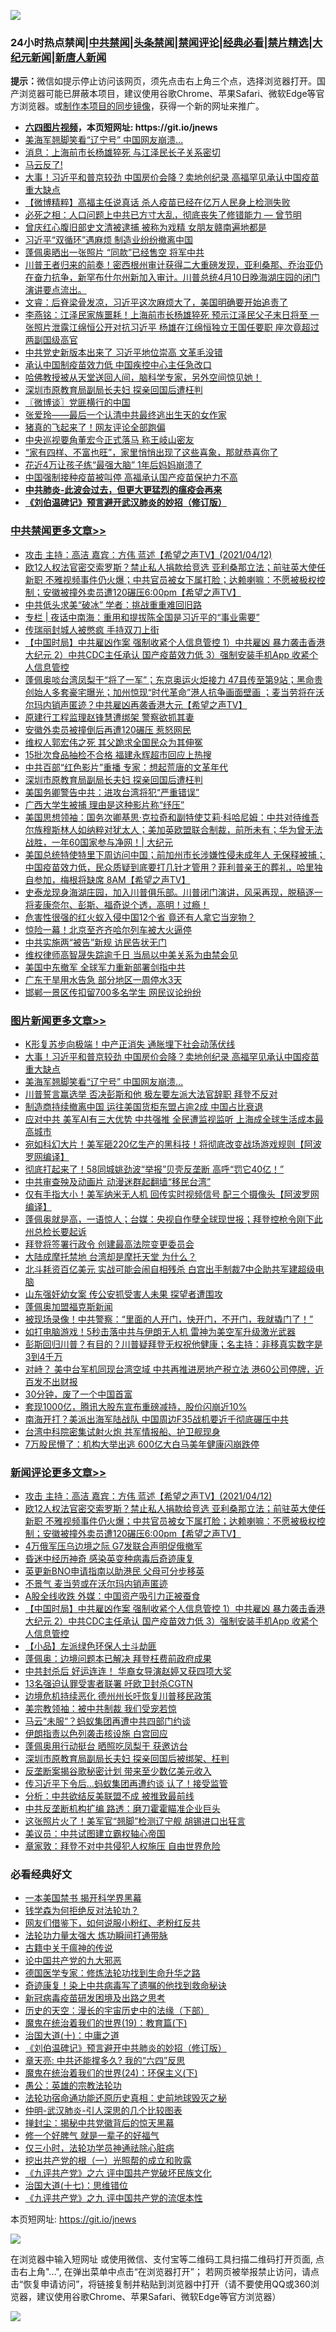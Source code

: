 ![](https://raw.githubusercontent.com/fqnews/bnews/master/64photo/fqnews-qr.jpg)

<div id="tt">
<h3>24小时热点禁闻|<a href="#%E4%B8%AD%E5%85%B1%E7%A6%81%E9%97%BB%E6%9B%B4%E5%A4%9A%E6%96%87%E7%AB%A0">中共禁闻</a>|<a href="#%E5%9B%BE%E7%89%87%E6%96%B0%E9%97%BB%E6%9B%B4%E5%A4%9A%E6%96%87%E7%AB%A0">头条禁闻</a>|<a href="#%E6%96%B0%E9%97%BB%E8%AF%84%E8%AE%BA%E6%9B%B4%E5%A4%9A%E6%96%87%E7%AB%A0">禁闻评论|<a href="#%E5%BF%85%E7%9C%8B%E7%BB%8F%E5%85%B8%E5%A5%BD%E6%96%87">经典必看|<a href="/video.md#%E7%A6%81%E7%89%87%E7%B2%BE%E9%80%89">禁片精选</a>|<a href="https://github.com/fqnews/djy/blob/master/gb/nf1351518.md#1">大纪元新闻</a>|<a href="https://github.com/fqnews/ntdtv/blob/master/gb/prog204.md#1">新唐人新闻</a></h3>
<div><b>提示：</b>微信如提示停止访问该网页，须先点击右上角三个点，选择浏览器打开。国产浏览器可能已屏蔽本项目，建议使用谷歌Chrome、苹果Safari、微软Edge等官方浏览器。或<a href="https://github.com/fqnews/bnews/blob/master/%E5%88%B6%E4%BD%9Cgit%E7%A6%81%E9%97%BB%E9%95%9C%E5%83%8F.md">制作本项目的同步镜像</a>，获得一个新的网址来推广。</div>
<ul>
<li><b><a href="http://d1.bdrive.tk/64.mp4" target="_blank">六四图片视频</a>，本页短网址: https://git.io/jnews</b></li>
<li><a href="/topimagenews/20210412/1524357.md">美海军翘脚笑看“辽宁号” 中国网友崩溃…</a></li>
<li><a href="/cbnews/20210412/1524655.md">消息：上海前市长杨雄猝死 与江泽民长子关系密切</a></li>
<li><a href="/comments/20210412/1524539.md">马云反了!</a></li>
<li><a href="/topimagenews/20210412/1524731.md">大事！习近平和普京较劲 中国房价会降？卖地创纪录 高福罕见承认中国疫苗重大缺点</a></li>
<li><a href="/comments/20210412/1524395.md">【微博精粹】高福主任说真话 杀人疫苗已经在亿万人民身上检测失败</a></li>
<li><a href="/comments/20210412/1524620.md">必死之相：人口问题上中共已方寸大乱，彻底丧失了修错能力 — 曾节明</a></li>
<li><a href="/cbnews/20210412/1524649.md">曾庆红心腹旧部史文清被逮捕 被称为戏精 女朋友赣南遍地都是</a></li>
<li><a href="/cnnews/20210412/1524650.md">习近平“双循环”遇麻烦 制造业纷纷撤离中国</a></li>
<li><a href="/cnnews/20210412/1524660.md">蓬佩奥晒出一张照片 “同款”已经售空 将军中共</a></li>
<li><a href="/comments/20210412/1524570.md">川普王者归来的前奏！密西根州审计获得二大重磅发现，亚利桑那、乔治亚仍在奋力抗争，新罕布什尔州新加入审计。川普总统4月10日晚海湖庄园的闭门演讲要点流出。</a></li>
<li><a href="/bannedvideo/20210412/1524631.md">文睿：后脊梁骨发凉，习近平这次麻烦大了，美国明确要开始追责了</a></li>
<li><a href="/comments/20210412/1524701.md">李燕铭：江泽民家族噩耗！上海前市长杨雄猝死 预示江泽民父子末日将至 一张照片泄露江绵恒公开对抗习近平 杨雄在江绵恒独立王国任要职 座次竟超过两副国级高官</a></li>
<li><a href="/headline/20210412/1524629.md">中共党史新版本出来了 习近平地位崇高 文革毛没错</a></li>
<li><a href="/cnnews/20210412/1524456.md">承认中国制疫苗效力低 中国疾控中心主任急改口</a></li>
<li><a href="/comments/20210412/1524664.md">哈佛教授被从天堂送回人间，脑科学专家，另外空间惊见她！</a></li>
<li><a href="/cbnews/20210412/1524849.md">深圳市原教育局副局长夫妇 探亲回国后遭枉判</a></li>
<li><a href="/ssgc/20210412/1524337.md">〖微博谈〗党匪横行的中国</a></li>
<li><a href="/cnnews/20210412/1524455.md">张爱玲——最后一个认清中共最终逃出生天的女作家</a></li>
<li><a href="/funmedia/20210412/1524705.md">猪真的飞起来了！网友评论全部跑偏</a></li>
<li><a href="/headline/20210413/1524918.md">中央巡视要角董宏今正式落马 称王岐山密友</a></li>
<li><a href="/funmedia/20210412/1524347.md">“家有四样、不富也旺”，家里悄悄出现了这些喜象，那就恭喜你了</a></li>
<li><a href="/lifebaike/20210412/1524692.md">花近4万让孩子练“最强大脑” 1年后妈妈崩溃了</a></li>
<li><a href="/ssgc/20210412/1524681.md">中国强制接种疫苗被叫停 高福承认国产疫苗保护力不高</a></li>
<li><b><a href="/comments/20200211/1275071.md" target="_blank">中共肺炎-此波会过去，但更大更猛烈的瘟疫会再来</a></b></li>
<li><b><a href="/comments/20200207/1272816.md" target="_blank">《刘伯温碑记》预言避开武汉肺炎的妙招（修订版）</a></b></li>
</ul>
</div>

<div class="catlist">
<h3><a href="/cbnews/" target="_blank">中共禁闻</a><span><a href="/cbnews/" target="_blank" rel="nofollow">更多文章>></a></span></h3>
<ul>
<li><a href="/comments/20210413/1525094.md" target="_blank">攻击  主持：高洁  嘉宾：方伟  蓝述【希望之声TV】(2021/04/12)</a></li>
<li><a href="/comments/20210413/1525093.md" target="_blank">欧12人权法官密交索罗斯？禁止私人捐款给竞选 亚利桑那立法；前驻英大使任新职 不雅视频事件仍火爆；中共官员被女下属打脸；达赖喇嘛：不愿被极权控制；安徽被撞外卖员遭120碾压6:00pm【希望之声TV】</a></li>
<li><a href="/cbnews/20210413/1525015.md" target="_blank">中共低头求美“破冰” 学者：挑战重重难回旧路</a></li>
<li><a href="/cbnews/20210413/1525011.md" target="_blank">专栏 | 夜话中南海：重用和提拔陈全国是习近平的“事业需要”</a></li>
<li><a href="/cbnews/20210413/1524994.md" target="_blank">传瑞丽封城人被憋疯 手持双刀上街</a></li>
<li><a href="/comments/20210413/1524983.md" target="_blank">【中国时局】中共雇凶作案 强制收紧个人信息管控 1）中共雇凶 暴力袭击香港大纪元 2）中共CDC主任承认 国产疫苗效力低 3）强制安装手机App 收紧个人信息管控</a></li>
<li><a href="/comments/20210413/1524923.md" target="_blank">蓬佩奥啖台湾凤梨干“将了一军”；东京奥运火炬接力 47县传至第9站；黑命贵创始人多套豪宅曝光；加州惊现“时代革命”港人抗争画面壁画 ；麦当劳将在沃尔玛内销声匿迹？中共雇凶再袭香港大元【希望之声TV】</a></li>
<li><a href="/cbnews/20210412/1524897.md" target="_blank">原建行工程监理赵锋慧遭绑架 警察欲抓其妻</a></li>
<li><a href="/cbnews/20210412/1524896.md" target="_blank">安徽外卖员被撞倒后再遭120碾压 惹怒网民</a></li>
<li><a href="/cbnews/20210412/1524895.md" target="_blank">维权人郭宏伟之死 其父跪求全国民众为其伸冤</a></li>
<li><a href="/cbnews/20210412/1524852.md" target="_blank">15批次食品抽检不合格 福建永辉超市回应上热搜</a></li>
<li><a href="/cbnews/20210412/1524850.md" target="_blank">中共百部“红色影片”重播 专家：想起荒唐的文革年代</a></li>
<li><a href="/cbnews/20210412/1524849.md" target="_blank">深圳市原教育局副局长夫妇 探亲回国后遭枉判</a></li>
<li><a href="/cbnews/20210412/1524803.md" target="_blank">美国务卿警告中共：进攻台湾将犯“严重错误”</a></li>
<li><a href="/cbnews/20210412/1524802.md" target="_blank">广西大学生被捕 理由是这种影片称“纾压”</a></li>
<li><a href="/cbnews/20210412/1524783.md" target="_blank">美国思想领袖：国务次卿基思‧克拉奇和副特使艾莉‧科哈尼姆：中共对待维吾尔族穆斯林人如纳粹对犹太人；美加英欧盟联合制裁，前所未有；华为曾无法战胜，一年60国家参与净网！| 大纪元</a></li>
<li><a href="/comments/20210412/1524743.md" target="_blank">美国总统特使特里下周访问中国；前加州市长涉嫌性侵未成年人 无保释被捕；中国疫苗效力低，民众质疑到底要打几针才管用？菲利普亲王的葬礼，哈里独自参加，梅根将缺席 8AM【希望之声TV】</a></li>
<li><a href="/comments/20210412/1524742.md" target="_blank">史泰龙现身海湖庄园，加入川普俱乐部。川普闭门演讲，风采再现，脱稿逐一将麦康奈尔、彭斯、福奇说个透，高明！过瘾！</a></li>
<li><a href="/cbnews/20210412/1524733.md" target="_blank">危害性很强的红火蚁入侵中国12个省 竟还有人拿它当宠物？</a></li>
<li><a href="/cbnews/20210412/1524732.md" target="_blank">惊险一幕！北京至齐齐哈尔列车被大火逼停</a></li>
<li><a href="/cbnews/20210412/1524688.md" target="_blank">中共实施两“被告”新规 访民告状无门</a></li>
<li><a href="/cbnews/20210412/1524687.md" target="_blank">维权律师高智晟失踪逾千日 当局以中美关系为由禁会见</a></li>
<li><a href="/cbnews/20210412/1524674.md" target="_blank">美国中东撤军 全球军力重新部署剑指中共</a></li>
<li><a href="/cbnews/20210412/1524673.md" target="_blank">广东干旱用水告急 部分地区一周停水3天</a></li>
<li><a href="/cbnews/20210412/1524672.md" target="_blank">邯郸一景区传扣留700多名学生 网民议论纷纷</a></li>

</ul>
</div>
<div class="catlist">
<h3><a href="/topimagenews/" target="_blank">图片新闻</a><span><a href="/topimagenews/" target="_blank" rel="nofollow">更多文章>></a></span></h3>
<ul>
<li><a href="/topimagenews/20210413/1524952.md" target="_blank">K形复苏步向极端！中产正消失 通胀埋下社会动荡伏线</a></li>
<li><a href="/topimagenews/20210412/1524731.md" target="_blank">大事！习近平和普京较劲 中国房价会降？卖地创纪录 高福罕见承认中国疫苗重大缺点</a></li>
<li><a href="/topimagenews/20210412/1524357.md" target="_blank">美海军翘脚笑看“辽宁号” 中国网友崩溃…</a></li>
<li><a href="/topimagenews/20210412/1524286.md" target="_blank">川普誓言赢选举 否决彭斯和他 极左要左派大法官辞职 拜登不反对</a></li>
<li><a href="/topimagenews/20210412/1524221.md" target="_blank">制造商持续撤离中国 运往美国货柜东盟占逾2成 中国占比衰退</a></li>
<li><a href="/topimagenews/20210411/1523985.md" target="_blank">应对中共 美军AI有三大优势 中共强推 全民遭监视监听 上海成全球生活成本最高城市</a></li>
<li><a href="/topimagenews/20210411/1523973.md" target="_blank">宛如科幻大片！美军砸220亿生产的黑科技！将彻底改变战场游戏规则【阿波罗网编译】</a></li>
<li><a href="/topimagenews/20210411/1523871.md" target="_blank">彻底打起来了！58同城姚劲波“举报”贝壳反垄断 高呼“罚它40亿！”</a></li>
<li><a href="/topimagenews/20210411/1523675.md" target="_blank">中共审查殃及动画片 动漫迷群起翻墙“移民台湾”</a></li>
<li><a href="/topimagenews/20210410/1523449.md" target="_blank">仅有手指大小！美军纳米无人机 回传实时视频信号 配三个摄像头【阿波罗网编译】</a></li>
<li><a href="/topimagenews/20210410/1523285.md" target="_blank">蓬佩奥就是高，一语惊人；台媒：央视自作孽全球现世报；拜登控枪令刚下此州总检长要起诉</a></li>
<li><a href="/topimagenews/20210410/1523232.md" target="_blank">拜登将签署行政令 创建最高法院变更委员会</a></li>
<li><a href="/topimagenews/20210410/1523144.md" target="_blank">大陆成摩托禁地 台湾却是摩托天堂 为什么？</a></li>
<li><a href="/topimagenews/20210409/1522863.md" target="_blank">北斗耗资百亿美元 实战可能会闹自相残杀 白宫出手制裁7中企助共军建超级电脑</a></li>
<li><a href="/topimagenews/20210409/1522664.md" target="_blank">山东强奸幼女案 传公安抓受害人未果 探望者遭围攻</a></li>
<li><a href="/topimagenews/20210409/1522663.md" target="_blank">蓬佩奥加盟福克斯新闻</a></li>
<li><a href="/topimagenews/20210409/1522616.md" target="_blank">被现场录像！中共警察：“里面的人开门，快开门，不开门，我就撬门了！”</a></li>
<li><a href="/topimagenews/20210409/1522615.md" target="_blank">如打电脑游戏！5秒击落中共与伊朗无人机 雷神为美空军升级激光武器</a></li>
<li><a href="/topimagenews/20210409/1522516.md" target="_blank">彭斯回归川普？有目的？川普疑拜登无权祝他健康；名主持：非移真实数字是3到4千万</a></li>
<li><a href="/topimagenews/20210408/1522204.md" target="_blank">对峙？ 美中台军机同现台湾空域 中共再推进房地产税立法 港60公司停牌，近百发不出财报</a></li>
<li><a href="/topimagenews/20210408/1521979.md" target="_blank">30分钟，废了一个中国首富</a></li>
<li><a href="/topimagenews/20210408/1521961.md" target="_blank">套现1000亿，腾讯大股东宣布重磅减持，股价闪崩近10%</a></li>
<li><a href="/topimagenews/20210407/1521468.md" target="_blank">南海开打？美派出海军陆战队 中国周边F35战机要近千彻底碾压中共</a></li>
<li><a href="/topimagenews/20210407/1521344.md" target="_blank">台湾中科院密集试射火炮 共军情报船、护卫舰现身</a></li>
<li><a href="/topimagenews/20210407/1521268.md" target="_blank">7万股民懵了：机构大举出逃 600亿大白马美年健康闪崩跌停</a></li>

</ul>
</div>
<div class="catlist">
<h3><a href="/comments/" target="_blank">新闻评论</a><span><a href="/comments/" target="_blank" rel="nofollow">更多文章>></a></span></h3>
<ul>
<li><a href="/comments/20210413/1525094.md" target="_blank">攻击  主持：高洁  嘉宾：方伟  蓝述【希望之声TV】(2021/04/12)</a></li>
<li><a href="/comments/20210413/1525093.md" target="_blank">欧12人权法官密交索罗斯？禁止私人捐款给竞选 亚利桑那立法；前驻英大使任新职 不雅视频事件仍火爆；中共官员被女下属打脸；达赖喇嘛：不愿被极权控制；安徽被撞外卖员遭120碾压6:00pm【希望之声TV】</a></li>
<li><a href="/comments/20210413/1525076.md" target="_blank">4万俄军压乌边境之际 G7发联合声明促俄撤军</a></li>
<li><a href="/comments/20210413/1525025.md" target="_blank">昏迷中经历神奇 感染英变种病毒后奇迹康复</a></li>
<li><a href="/comments/20210413/1525024.md" target="_blank">英更新BNO申请指南以助港民 父母可分步移英</a></li>
<li><a href="/comments/20210413/1525005.md" target="_blank">不景气 麦当劳或在沃尔玛内销声匿迹</a></li>
<li><a href="/comments/20210413/1524987.md" target="_blank">A股全线收跌 外媒：中国资产吸引力正被蚕食</a></li>
<li><a href="/comments/20210413/1524983.md" target="_blank">【中国时局】中共雇凶作案 强制收紧个人信息管控 1）中共雇凶 暴力袭击香港大纪元 2）中共CDC主任承认 国产疫苗效力低 3）强制安装手机App 收紧个人信息管控</a></li>
<li><a href="/comments/20210413/1524981.md" target="_blank">【小品】左派绿色环保人士斗劫匪</a></li>
<li><a href="/comments/20210413/1524978.md" target="_blank">蓬佩奥：边境问题本已解决 拜登枉费前政府成果</a></li>
<li><a href="/comments/20210413/1524971.md" target="_blank">中共封杀后 好运连连！ 华裔女导演赵婷又获四项大奖</a></li>
<li><a href="/comments/20210413/1524970.md" target="_blank">13名强迫认罪受害者联署 吁欧卫封杀CGTN</a></li>
<li><a href="/comments/20210413/1524969.md" target="_blank">边境危机持续恶化 德州州长吁恢复川普移民政策</a></li>
<li><a href="/comments/20210413/1524966.md" target="_blank">美宗教领袖：被中共制裁 我们受宠若惊</a></li>
<li><a href="/comments/20210413/1524965.md" target="_blank">马云“未服“？蚂蚁集团再遭中共四部门约谈</a></li>
<li><a href="/comments/20210413/1524957.md" target="_blank">伊朗指责以色列袭击核设施 白宫回应</a></li>
<li><a href="/comments/20210413/1524951.md" target="_blank">蓬佩奥用行动挺台 晒照吃凤梨干 获邀访台</a></li>
<li><a href="/comments/20210413/1524950.md" target="_blank">深圳市原教育局副局长夫妇 探亲回国后被绑架、枉判</a></li>
<li><a href="/comments/20210413/1524949.md" target="_blank">反垄断案揭谷歌秘密计划 带来至少数亿美元收入</a></li>
<li><a href="/comments/20210413/1524948.md" target="_blank">传习近平下令后…蚂蚁集团再遭约谈 认了！接受监管</a></li>
<li><a href="/comments/20210413/1524943.md" target="_blank">分析：中共欲结反美联盟不成 被推致最前线</a></li>
<li><a href="/comments/20210413/1524942.md" target="_blank">中共反垄断机构扩编 路透：磨刀霍霍瞄准企业巨头</a></li>
<li><a href="/comments/20210413/1524933.md" target="_blank">这张照片火了！美军官“翘脚”检测辽宁舰 胡锡进口出狂言</a></li>
<li><a href="/comments/20210413/1524931.md" target="_blank">美议员：中共试图建立霸权轴心帝国</a></li>
<li><a href="/comments/20210413/1524930.md" target="_blank">章家敦：拜登不对中共侵犯人权施压 自由世界危险</a></li>

</ul>
</div>

<div class="catlist">
<h3>必看经典好文</h3>
<ul>
<li><a href="/lifebaike/20210222/1491794.md" target="_blank">一本美国禁书 揭开科学界黑幕</a></li>
<li><a href="/comments/20210123/1473430.md" target="_blank">钱学森为何拒绝反对法轮功？</a></li>
<li><a href="/comments/20200712/1359630.md" target="_blank">网友们借鉴下，如何说服小粉红、老粉红反共</a></li>
<li><a href="/cbnews/20200816/1381005.md" target="_blank">法轮功力量太强大 炼功瞬间打通带脉</a></li>
<li><a href="/ccpdope/20200531/1337409.md" target="_blank">古籍中关于瘟神的传说</a></li>
<li><a href="/comments/20200717/1361899.md" target="_blank">论中国共产党的九大邪恶</a></li>
<li><a href="/comments/20200607/783186.md" target="_blank">德国医学专家：修炼法轮功找到生命升华之路</a></li>
<li><a href="/topimagenews/20210131/1478453.md" target="_blank">奇迹康复！染上中共病毒写了遗嘱的他找到救命秘诀</a></li>
<li><a href="/comments/20200917/1029129.md" target="_blank">新冠病毒疫苗研发困境及出路之思考</a></li>
<li><a href="/tculture/20121025/73066.md" target="_blank">历史的天空：漫长的宇宙历史中的法缘（下部）</a></li>
<li><a href="/comments/20180716/972458.md" target="_blank">魔鬼在统治着我们的世界(19)：教育篇(下)</a></li>
<li><a href="/cbnews/20180316/915423.md" target="_blank">治国大道(十)：中庸之道</a></li>
<li><a href="/comments/20200207/1272816.md" target="_blank">《刘伯温碑记》预言避开中共肺炎的妙招（修订版）</a></li>
<li><a href="/comments/20200607/1341003.md" target="_blank">章天亮: 中共还能撑多久? 我的“六四”反思</a></li>
<li><a href="/cbnews/20180907/994846.md" target="_blank">魔鬼在统治着我们的世界(24)：环保主义(下)</a></li>
<li><a href="/comments/20200313/1292991.md" target="_blank">愚公：英雄的宗教法轮功</a></li>
<li><a href="/tculture/20121025/73069.md" target="_blank">法轮功宿命通功能还原历史真相：史前地球毁灭之秘</a></li>
<li><a href="/comments/20200620/1347687.md" target="_blank">仲明-武汉肺炎-引人深思的几个比较图表</a></li>
<li><a href="/topimagenews/20170218/694213.md" target="_blank">掸封尘：揭秘中共党徽背后的惊天黑幕</a></li>
<li><a href="/funmedia/20200713/1359909.md" target="_blank">修一个好脾气 就是一辈子的好福气</a></li>
<li><a href="/health/20170626/780270.md" target="_blank">仅三小时，法轮功学员神通祛除心脏病</a></li>
<li><a href="/comments/20200629/1352460.md" target="_blank">挖出共产党的根（一）光照帮的成立和败露</a></li>
<li><a href="/bookonline/20131116/201050.md" target="_blank">《九评共产党》之六 评中国共产党破坏民族文化</a></li>
<li><a href="/comments/20201110/1428674.md" target="_blank">治国大道(十七)：思维错位</a></li>
<li><a href="/bookonline/20131116/201045.md" target="_blank">《九评共产党》之九 评中国共产党的流氓本性</a></li>

</ul>
</div>

本页短网址: https://git.io/jnews

![](https://raw.githubusercontent.com/fqnews/bnews/master/64photo/fqnews-qr.jpg)

在浏览器中输入短网址 或使用微信、支付宝等二维码工具扫描二维码打开页面, 点击右上角"...", 在弹出菜单中点击“在浏览器打开”； 若网页被举报禁止访问，请点击“恢复申请访问”，将链接复制并粘贴到浏览器中打开（请不要使用QQ或360浏览器，建议使用谷歌Chrome、苹果Safari、微软Edge等官方浏览器）

![](https://raw.githubusercontent.com/fqnews/bnews/master/64photo/wx.jpg)